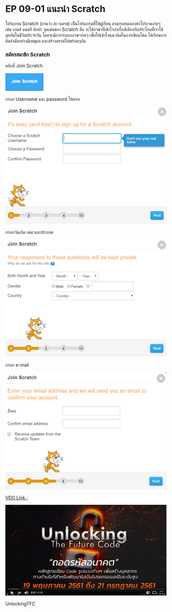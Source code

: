 # EP 09-01 แนะนำ Scratch

  โปรแกรม Scratch (อ่านว่า สะ-แครช) 
  เป็นโปรแกรมที่ให้ผู้เรียน สามารถทดลองทำโปรเจคง่ายๆ เช่น เกมส์ ดนตรี ศิลปะ 
  จุดเด่นของ Scratch คือ จะใช้ภาษาที่เข้าใจง่ายใกล้เคียงกับประโยคที่เราใช้คุยกันในชีวิตประจำวัน
  โดยจะมีการจำลองภาษาง่ายๆ เพื่อให้เข้าใจแนวคิดในการเขียนโค้ด
  ได้เรียนการคิดลำดับอย่างมีเหตุผล และสร้างสรรค์ไปพร้อมๆกัน  
  

### สมัครสมาชิก Scratch

คลิกที่ Join Scratch  

![](images/EP09/090101.PNG)

กรอก Username และ password ให้ครบ  

![](images/EP09/090102.PNG)  

กรอกวันเกิด เพศ และประเทศ

![](images/EP09/090103.PNG)  

กรอก e-mail  

![](images/EP09/090104.PNG)  

[VDO Link : ](https://youtu.be/1yrYHTNRGjs)

[![IMAGE ALT TEXT HERE](images/EP09/00.PNG)](https://youtu.be/1yrYHTNRGjs)

UnlockingTFC

